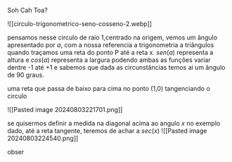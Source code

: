 
Soh Cah Toa?




![[circulo-trigonometrico-seno-cosseno-2.webp]]

pensamos nesse circulo de raio 1,centrado na origem, vemos um ângulo apresentado por $a$, com a nossa referencia a trigonometria a triângulos quando traçamos uma reta do ponto P até a reta x.
$sen(a)$ representa a altura e $cos(a)$ representa a largura podendo ambas as funções variar dentre -1 até +1 e sabemos que dada as circunstâncias temos ai um ângulo de 90 graus.

uma reta que passa de baixo para cima no ponto (1,0) tangenciando o circulo

![[Pasted image 20240803221701.png]]

se quisermos definir a medida na diagonal acima ao angulo $x$
no exemplo dado, até a reta tangente, teremos de achar a $sec(x)$
![[Pasted image 20240803224540.png]]

obser



